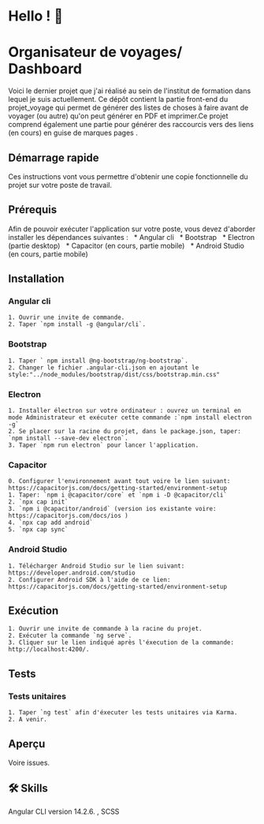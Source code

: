 # Hello ! 👋
# Organisateur de voyages/ Dashboard

Voici le dernier projet que j'ai réalisé au sein de l'institut de formation dans lequel je suis actuellement.
Ce dépôt contient la partie front-end du projet_voyage qui permet de générer des listes de choses à faire avant de voyager (ou autre) qu'on peut générer en PDF et imprimer.Ce projet comprend également une partie pour générer des raccourcis vers des liens (en cours) en guise de marques pages .

## Démarrage rapide

Ces instructions vont vous permettre d'obtenir une copie fonctionnelle du projet sur votre poste de travail.

## Prérequis
Afin de pouvoir exécuter l'application sur votre poste, vous devez d'aborder installer les dépendances suivantes :
  * Angular cli
  * Bootstrap
  * Electron (partie desktop)
  * Capacitor (en cours, partie mobile)
  * Android Studio (en cours, partie mobile)

## Installation

### Angular cli
    1. Ouvrir une invite de commande.
    2. Taper `npm install -g @angular/cli`.
### Bootstrap
    1. Taper ` npm install @ng-bootstrap/ng-bootstrap`.
    2. Changer le fichier .angular-cli.json en ajoutant le style:"../node_modules/bootstrap/dist/css/bootstrap.min.css"
  
### Electron
    1. Installer électron sur votre ordinateur : ouvrez un terminal en mode Administrateur et exécuter cette commande :`npm install electron -g`
    2. Se placer sur la racine du projet, dans le package.json, taper: `npm install --save-dev electron`.
    3. Taper `npm run electron` pour lancer l'application.
    
### Capacitor
    0. Configurer l'environnement avant tout voire le lien suivant: https://capacitorjs.com/docs/getting-started/environment-setup
    1. Taper: `npm i @capacitor/core` et `npm i -D @capacitor/cli`
    2. `npx cap init`
    3. `npm i @capacitor/android` (version ios existante voire: https://capacitorjs.com/docs/ios )
    4. `npx cap add android`
    5. `npx cap sync`

### Android Studio

    1. Télécharger Android Studio sur le lien suivant: https://developer.android.com/studio
    2. Configurer Android SDK à l'aide de ce lien: https://capacitorjs.com/docs/getting-started/environment-setup

## Exécution
    1. Ouvrir une invite de commande à la racine du projet.
    2. Exécuter la commande `ng serve`.
    3. Cliquer sur le lien indiqué après l'éxecution de la commande: http://localhost:4200/.

 ## Tests
### Tests unitaires
    1. Taper `ng test` afin d'éxecuter les tests unitaires via Karma.
    2. A venir.
    
## Aperçu

Voire issues.


## 🛠 Skills
Angular CLI  version 14.2.6. , SCSS 


